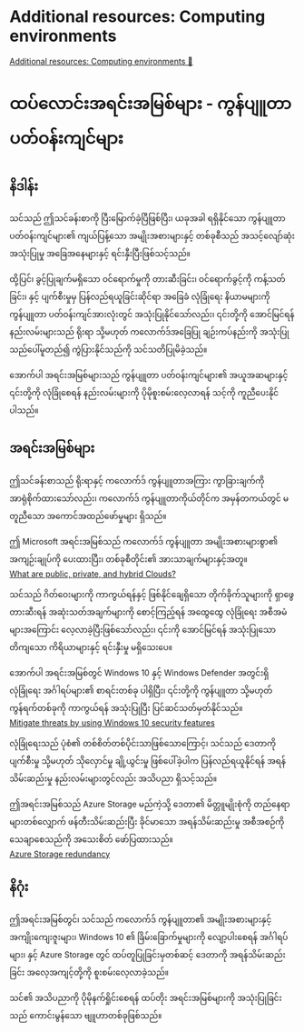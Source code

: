 # Additional resources: Computing environments

[Additional resources: Computing environments 🔗](https://www.coursera.org/learn/introduction-to-computers-and-operating-systems-and-security/supplement/nffEt/additional-resources-computing-environments)

# ထပ်လောင်းအရင်းအမြစ်များ - ကွန်ပျူတာ ပတ်ဝန်းကျင်များ

## နိဒါန်း

သင်သည် ဤသင်ခန်းစာကို ပြီးမြောက်ခဲ့ပြီဖြစ်ပြီး၊ ယခုအခါ ရရှိနိုင်သော ကွန်ပျူတာ ပတ်ဝန်းကျင်များ၏ ကျယ်ပြန့်သော အမျိုးအစားများနှင့် တစ်ခုစီသည် အသင့်လျော်ဆုံး အသုံးပြုမှု အခြေအနေများနှင့် ရင်းနှီးပြီးဖြစ်သင့်သည်။

ထို့ပြင်၊ ခွင့်ပြုချက်မရှိသော ဝင်ရောက်မှုကို တားဆီးခြင်း၊ ဝင်ရောက်ခွင့်ကို ကန့်သတ်ခြင်း၊ နှင့် ပျက်စီးမှုမှ ပြန်လည်ရယူခြင်းဆိုင်ရာ အခြေခံ လုံခြုံရေး နိယာမများကို ကွန်ပျူတာ ပတ်ဝန်းကျင်အားလုံးတွင် အသုံးပြုနိုင်သော်လည်း၊ ၎င်းတို့ကို အောင်မြင်ရန် နည်းလမ်းများသည် ရိုးရာ သို့မဟုတ် ကလောက်ဒ်အခြေပြု ချဉ်းကပ်နည်းကို အသုံးပြုသည်ပေါ်မူတည်၍ ကွဲပြားနိုင်သည်ကို သင်သတိပြုမိခဲ့သည်။

အောက်ပါ အရင်းအမြစ်များသည် ကွန်ပျူတာ ပတ်ဝန်းကျင်များ၏ အယူအဆများနှင့် ၎င်းတို့ကို လုံခြုံစေရန် နည်းလမ်းများကို ပိုမိုစူးစမ်းလေ့လာရန် သင့်ကို ကူညီပေးနိုင်ပါသည်။

## အရင်းအမြစ်များ

ဤသင်ခန်းစာသည် ရိုးရာနှင့် ကလောက်ဒ် ကွန်ပျူတာအကြား ကွာခြားချက်ကို အာရုံစိုက်ထားသော်လည်း၊ ကလောက်ဒ် ကွန်ပျူတာကိုယ်တိုင်က အမှန်တကယ်တွင် မတူညီသော အကောင်အထည်ဖော်မှုများ ရှိသည်။

ဤ Microsoft အရင်းအမြစ်သည် ကလောက်ဒ် ကွန်ပျူတာ အမျိုးအစားများစွာ၏ အကျဉ်းချုပ်ကို ပေးထားပြီး၊ တစ်ခုစီတိုင်း၏ အားသာချက်များနှင့်အတူ။  
[What are public, private, and hybrid Clouds?](https://azure.microsoft.com/en-us/resources/Cloud-computing-dictionary/what-are-private-public-hybrid-Clouds/#overview)

သင်သည် ဂိတ်ဝေးများကို ကာကွယ်ရန်နှင့် ဖြစ်နိုင်ချေရှိသော တိုက်ခိုက်သူများကို ရှာဖွေတားဆီးရန် အဆုံးသတ်အချက်များကို စောင့်ကြည့်ရန် အထွေထွေ လုံခြုံရေး အစီအမံများအကြောင်း လေ့လာခဲ့ပြီးဖြစ်သော်လည်း၊ ၎င်းကို အောင်မြင်ရန် အသုံးပြုသော တိကျသော ကိရိယာများနှင့် ရင်းနှီးမှု မရှိသေးပေ။

အောက်ပါ အရင်းအမြစ်တွင် Windows 10 နှင့် Windows Defender အတွင်းရှိ လုံခြုံရေး အင်္ဂါရပ်များ၏ စာရင်းတစ်ခု ပါရှိပြီး၊ ၎င်းတို့ကို ကွန်ပျူတာ သို့မဟုတ် ကွန်ရက်တစ်ခုကို ကာကွယ်ရန် အသုံးပြုပြီး ပြင်ဆင်သတ်မှတ်နိုင်သည်။  
[Mitigate threats by using Windows 10 security features](https://learn.microsoft.com/en-us/windows/security/threat-protection/overview-of-threat-mitigations-in-windows-10)

လုံခြုံရေးသည် ပုံစံ၏ တစ်စိတ်တစ်ပိုင်းသာဖြစ်သောကြောင့်၊ သင်သည် ဒေတာကို ပျက်စီးမှု သို့မဟုတ် သိုလှောင်မှု ချို့ယွင်းမှု ဖြစ်ပေါ်ခဲ့ပါက ပြန်လည်ရယူနိုင်ရန် အရန်သိမ်းဆည်းမှု နည်းလမ်းများတွင်လည်း အသိပညာ ရှိသင့်သည်။

ဤအရင်းအမြစ်သည် Azure Storage မည်ကဲ့သို့ ဒေတာ၏ မိတ္တူမျိုးစုံကို တည်နေရာများတစ်လျှောက် ဖန်တီးသိမ်းဆည်းပြီး ခိုင်မာသော အရန်သိမ်းဆည်းမှု အစီအစဉ်ကို သေချာစေသည်ကို အသေးစိတ် ဖော်ပြထားသည်။  
[Azure Storage redundancy](https://learn.microsoft.com/en-us/azure/storage/common/storage-redundancy#geo-redundant-storage)

## နိဂုံး

ဤအရင်းအမြစ်တွင်၊ သင်သည် ကလောက်ဒ် ကွန်ပျူတာ၏ အမျိုးအစားများနှင့် အကျိုးကျေးဇူးများ၊ Windows 10 ၏ ခြိမ်းခြောက်မှုများကို လျော့ပါးစေရန် အင်္ဂါရပ်များ၊ နှင့် Azure Storage တွင် ထပ်တူပြုခြင်းမှတစ်ဆင့် ဒေတာကို အရန်သိမ်းဆည်းခြင်း အလေ့အကျင့်တို့ကို စူးစမ်းလေ့လာခဲ့သည်။

သင်၏ အသိပညာကို ပိုမိုနက်ရှိုင်းစေရန် ထပ်တိုး အရင်းအမြစ်များကို အသုံးပြုခြင်းသည် ကောင်းမွန်သော ဗျူဟာတစ်ခုဖြစ်သည်။
